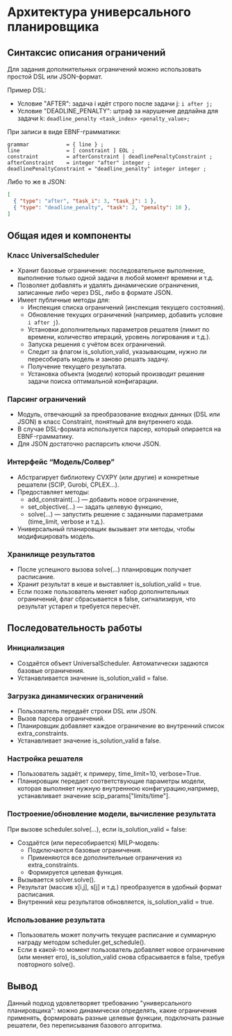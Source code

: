 # Архитектура универсального планировщика

## Синтаксис описания ограничений
Для задания дополнительных ограничений можно использовать простой DSL или JSON-формат.<br>

Пример DSL:

- Условие "AFTER": задача i идёт строго после задачи j: ```i after j;```
- Условие "DEADLINE_PENALTY": штраф за нарушение дедлайна для задачи k: ```deadline_penalty <task_index> <penalty_value>;```

При записи в виде EBNF-грамматики:
```
grammar            = { line } ;
line               = [ constraint ] EOL ;
constraint         = afterConstraint | deadlinePenaltyConstraint ;
afterConstraint    = integer "after" integer ;
deadlinePenaltyConstraint = "deadline_penalty" integer integer ;
```

Либо то же в JSON:

```json
[
  { "type": "after", "task_i": 3, "task_j": 1 },
  { "type": "deadline_penalty", "task": 2, "penalty": 10 },
]
```

## Общая идея и компоненты
### Класс UniversalScheduler

- Хранит базовые ограничения: последовательное выполнение, выполнение только одной задачи в любой момент времени и т.д.
- Позволяет добавлять и удалять динамические ограничения, записанные либо через DSL, либо в формате JSON.
- Имеет публичные методы для:
  - Инспекция списка ограничений (инспекция текущего состояния).
  - Обновление текущих ограничений (например, добавить условие ```i after j```).
  - Установки дополнительных параметров решателя (лимит по времени, количество итераций, уровень логирования и т.д.).
  - Запуска решения с учётом всех ограничений.
  - Следит за флагом is_solution_valid, указывающим, нужно ли пересобирать модель и заново решать задачу.
  - Получение текущего результата.
  - Установка объекта (модели) который производит решение задачи поиска оптимальной конфигарации.

### Парсинг ограничений

- Модуль, отвечающий за преобразование входных данных (DSL или JSON) в класс Constraint, понятный для внутреннего кода.
- В случае DSL-формата используется парсер, который опирается на EBNF-грамматику.
- Для JSON достаточно распарсить ключи JSON.

### Интерфейс “Модель/Солвер”

- Абстрагирует библиотеку CVXPY (или другие) и конкретные решатели (SCIP, Gurobi, CPLEX...).
- Предоставляет методы:
  - add_constraint(...) — добавить новое ограничение,
  - set_objective(...) — задать целевую функцию,
  - solve(...) — запустить решение с заданными параметрами (time_limit, verbose и т.д.).
- Универсальный планировщик вызывает эти методы, чтобы модифицировать модель.

### Хранилище результатов

- После успешного вызова solve(...) планировщик получает расписание.
- Хранит результат в кеше и выставляет is_solution_valid = true.
- Если позже пользователь меняет набор дополнительных ограничений, флаг сбрасывается в false, сигнализируя, что результат устарел и требуется пересчёт.

## Последовательность работы

### Инициализация

- Создаётся объект UniversalScheduler. Автоматически задаются базовые ограничения.
- Устанавливается значение is_solution_valid = false.

### Загрузка динамических ограничений

- Пользователь передаёт строки DSL или JSON.
- Вызов парсера ограничений.
- Планировщик добавляет каждое ограничение во внутренний список extra_constraints.
- Устанавливает значение is_solution_valid в false.

### Настройка решателя
- Пользователь задаёт, к примеру, time_limit=10, verbose=True.
- Планировщик передает соответствующие параметры модели, которая выполняет нужную внутреннюю конфигурацию,например, устанавливает значение scip_params["limits/time"].

### Построение/обновление модели, вычисление результата
При вызове scheduler.solve(...), если is_solution_valid = false:
- Создаётся (или пересобирается) MILP-модель:
  - Подключаются базовые ограничения.
  - Применяются все дополнительные ограничения из extra_constraints.
  - Формируется целевая функция.
- Вызывается solver.solve().
- Результат (массив x[i,j], s[j] и т.д.) преобразуется в удобный формат расписания.
- Внутренний кеш результатов обновляется, is_solution_valid = true.

### Использование результата
- Пользователь может получить текущее расписание и суммарную награду методом scheduler.get_schedule().
- Если в какой-то момент пользователь добавляет новое ограничение (или меняет его), is_solution_valid снова сбрасывается в false, требуя повторного solve().

## Вывод

Данный подход удовлетворяет требованию "универсального планировщика": можно динамически определять, какие ограничения применять, формировать разные целевые функции, подключать разные решатели, без переписывания базового алгоритма.